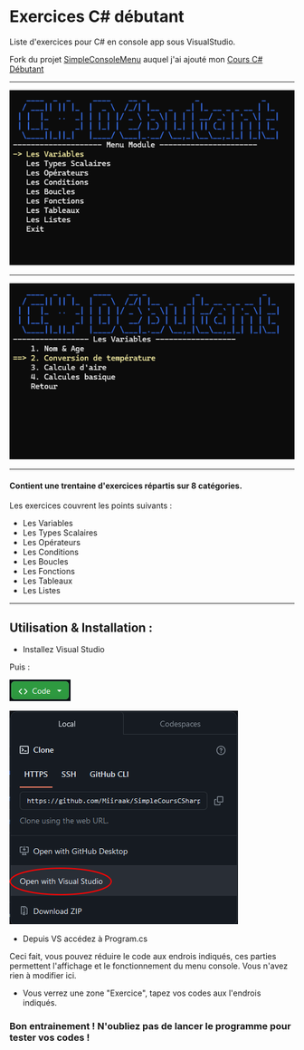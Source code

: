 # Exercices C# débutant 
Liste d'exercices pour C# en console app sous VisualStudio. 

Fork du projet [SimpleConsoleMenu](https://github.com/Bobandy/SimpleConsoleMenu) auquel j'ai ajouté mon [Cours C# Débutant](https://github.com/Miiraak/ExercicesCSharpConsoleApp)
______________________________________________
![alt tag](https://github.com/Miiraak/SimpleCoursCSharp/blob/master/Images/menuModule.png)
______________________________________________
![alt tag](https://github.com/Miiraak/SimpleCoursCSharp/blob/master/Images/menuExercice.png)
______________________________________________


#### Contient une trentaine d'exercices répartis sur 8 catégories.
Les exercices couvrent les points suivants :
- Les Variables
- Les Types Scalaires
- Les Opérateurs
- Les Conditions
- Les Boucles
- Les Fonctions
- Les Tableaux
- Les Listes
_______________________________
  
 
## Utilisation & Installation :

- Installez Visual Studio

Puis :

![alt tag](https://github.com/Miiraak/SimpleCoursCSharp/blob/master/Images/codeButton.png)

![alt tag](https://github.com/Miiraak/SimpleCoursCSharp/blob/master/Images/toVisualStudio.png)

- Depuis VS accédez à Program.cs

Ceci fait, vous pouvez réduire le code aux endrois indiqués, ces parties permettent l'affichage et le fonctionnement du menu console.
Vous n'avez rien à modifier ici.

- Vous verrez une zone "Exercice", tapez vos codes aux l'endrois indiqués.

### Bon entrainement ! N'oubliez pas de lancer le programme pour tester vos codes ! 


